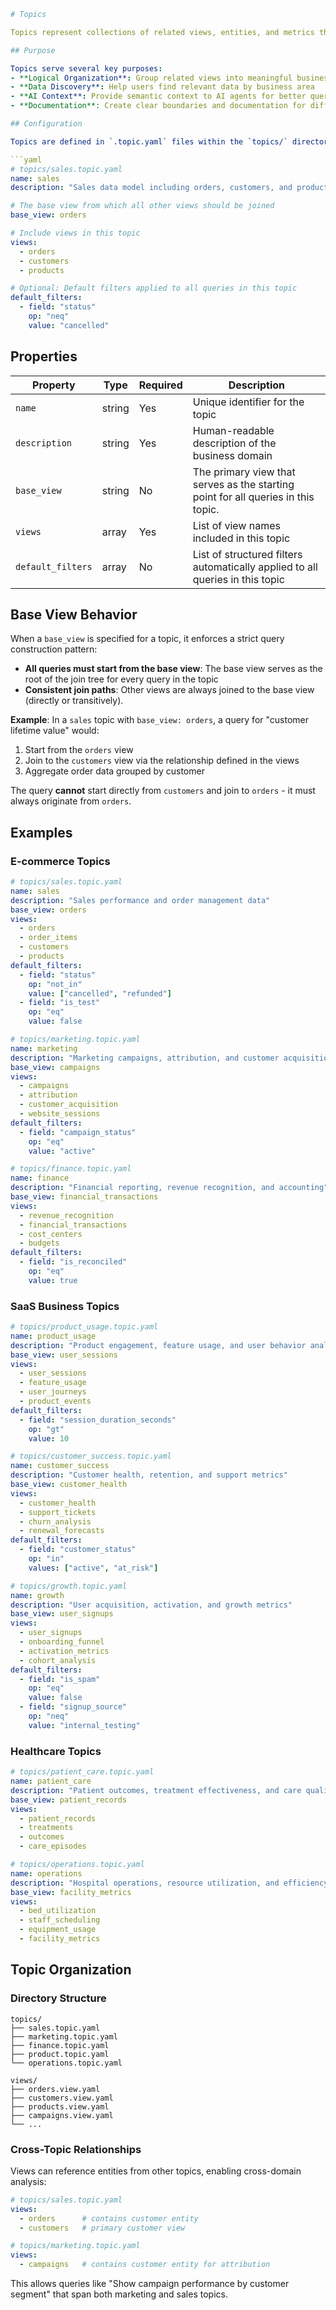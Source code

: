 ````yaml
# Topics

Topics represent collections of related views, entities, and metrics that form logical business domains within your semantic layer. They provide a high-level organizational structure that helps users discover and explore related data concepts together.

## Purpose

Topics serve several key purposes:
- **Logical Organization**: Group related views into meaningful business domains
- **Data Discovery**: Help users find relevant data by business area
- **AI Context**: Provide semantic context to AI agents for better query understanding
- **Documentation**: Create clear boundaries and documentation for different data domains

## Configuration

Topics are defined in `.topic.yaml` files within the `topics/` directory:

```yaml
# topics/sales.topic.yaml
name: sales
description: "Sales data model including orders, customers, and products"

# The base view from which all other views should be joined
base_view: orders

# Include views in this topic
views:
  - orders
  - customers
  - products

# Optional: Default filters applied to all queries in this topic
default_filters:
  - field: "status"
    op: "neq"
    value: "cancelled"
````

## Properties

| Property          | Type   | Required | Description                                                                       |
| ----------------- | ------ | -------- | --------------------------------------------------------------------------------- |
| `name`            | string | Yes      | Unique identifier for the topic                                                   |
| `description`     | string | Yes      | Human-readable description of the business domain                                 |
| `base_view`       | string | No       | The primary view that serves as the starting point for all queries in this topic. |
| `views`           | array  | Yes      | List of view names included in this topic                                         |
| `default_filters` | array  | No       | List of structured filters automatically applied to all queries in this topic     |

## Base View Behavior

When a `base_view` is specified for a topic, it enforces a strict query construction pattern:

- **All queries must start from the base view**: The base view serves as the root of the join tree for every query in the topic
- **Consistent join paths**: Other views are always joined to the base view (directly or transitively).

**Example**: In a `sales` topic with `base_view: orders`, a query for "customer lifetime value" would:

1. Start from the `orders` view
2. Join to the `customers` view via the relationship defined in the views
3. Aggregate order data grouped by customer

The query **cannot** start directly from `customers` and join to `orders` - it must always originate from `orders`.

## Examples

### E-commerce Topics

```yaml
# topics/sales.topic.yaml
name: sales
description: "Sales performance and order management data"
base_view: orders
views:
  - orders
  - order_items
  - customers
  - products
default_filters:
  - field: "status"
    op: "not_in"
    value: ["cancelled", "refunded"]
  - field: "is_test"
    op: "eq"
    value: false

# topics/marketing.topic.yaml
name: marketing
description: "Marketing campaigns, attribution, and customer acquisition"
base_view: campaigns
views:
  - campaigns
  - attribution
  - customer_acquisition
  - website_sessions
default_filters:
  - field: "campaign_status"
    op: "eq"
    value: "active"

# topics/finance.topic.yaml
name: finance
description: "Financial reporting, revenue recognition, and accounting"
base_view: financial_transactions
views:
  - revenue_recognition
  - financial_transactions
  - cost_centers
  - budgets
default_filters:
  - field: "is_reconciled"
    op: "eq"
    value: true
```

### SaaS Business Topics

```yaml
# topics/product_usage.topic.yaml
name: product_usage
description: "Product engagement, feature usage, and user behavior analytics"
base_view: user_sessions
views:
  - user_sessions
  - feature_usage
  - user_journeys
  - product_events
default_filters:
  - field: "session_duration_seconds"
    op: "gt"
    value: 10

# topics/customer_success.topic.yaml
name: customer_success
description: "Customer health, retention, and support metrics"
base_view: customer_health
views:
  - customer_health
  - support_tickets
  - churn_analysis
  - renewal_forecasts
default_filters:
  - field: "customer_status"
    op: "in"
    values: ["active", "at_risk"]

# topics/growth.topic.yaml
name: growth
description: "User acquisition, activation, and growth metrics"
base_view: user_signups
views:
  - user_signups
  - onboarding_funnel
  - activation_metrics
  - cohort_analysis
default_filters:
  - field: "is_spam"
    op: "eq"
    value: false
  - field: "signup_source"
    op: "neq"
    value: "internal_testing"
```

### Healthcare Topics

```yaml
# topics/patient_care.topic.yaml
name: patient_care
description: "Patient outcomes, treatment effectiveness, and care quality"
base_view: patient_records
views:
  - patient_records
  - treatments
  - outcomes
  - care_episodes

# topics/operations.topic.yaml
name: operations
description: "Hospital operations, resource utilization, and efficiency"
base_view: facility_metrics
views:
  - bed_utilization
  - staff_scheduling
  - equipment_usage
  - facility_metrics
```

## Topic Organization

### Directory Structure

```
topics/
├── sales.topic.yaml
├── marketing.topic.yaml
├── finance.topic.yaml
├── product.topic.yaml
└── operations.topic.yaml

views/
├── orders.view.yaml
├── customers.view.yaml
├── products.view.yaml
├── campaigns.view.yaml
└── ...
```

### Cross-Topic Relationships

Views can reference entities from other topics, enabling cross-domain analysis:

```yaml
# topics/sales.topic.yaml
views:
  - orders      # contains customer entity
  - customers   # primary customer view

# topics/marketing.topic.yaml
views:
  - campaigns   # contains customer entity for attribution
```

This allows queries like "Show campaign performance by customer segment" that span both marketing and sales topics.

